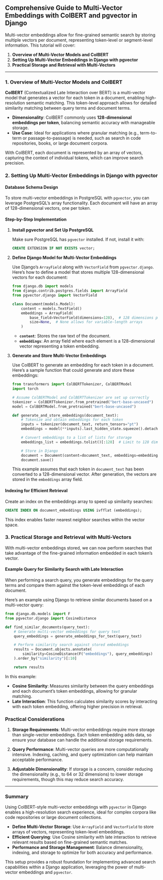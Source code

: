 ## Comprehensive Guide to Multi-Vector Embeddings with ColBERT and pgvector in Django

Multi-vector embeddings allow for fine-grained semantic search by storing multiple vectors per document, representing token-level or segment-level information. This tutorial will cover:

1. **Overview of Multi-Vector Models and ColBERT**
2. **Setting Up Multi-Vector Embeddings in Django with pgvector**
3. **Practical Storage and Retrieval with Multi-Vectors**

---

### 1. Overview of Multi-Vector Models and ColBERT

**ColBERT** (Contextualized Late Interaction over BERT) is a multi-vector model that generates a vector for each token in a document, enabling high-resolution semantic matching. This token-level approach allows for detailed similarity matching between query terms and document terms.

- **Dimensionality**: ColBERT commonly uses **128-dimensional embeddings per token**, balancing semantic accuracy with manageable storage.
- **Use Case**: Ideal for applications where granular matching (e.g., term-to-term or passage-to-passage) is needed, such as search in code repositories, books, or large document corpora.

With ColBERT, each document is represented by an array of vectors, capturing the context of individual tokens, which can improve search precision.

### 2. Setting Up Multi-Vector Embeddings in Django with pgvector

#### Database Schema Design

To store multi-vector embeddings in PostgreSQL with `pgvector`, you can leverage PostgreSQL’s array functionality. Each document will have an array of 128-dimensional vectors, one per token.

#### Step-by-Step Implementation

1. **Install pgvector and Set Up PostgreSQL**

   Make sure PostgreSQL has `pgvector` installed. If not, install it with:
   ```sql
   CREATE EXTENSION IF NOT EXISTS vector;
   ```

2. **Define Django Model for Multi-Vector Embeddings**

   Use Django’s `ArrayField` along with `VectorField` from `pgvector.django`. Here’s how to define a model that stores multiple 128-dimensional vectors for each document:

   ```python
   from django.db import models
   from django.contrib.postgres.fields import ArrayField
   from pgvector.django import VectorField

   class Document(models.Model):
       content = models.TextField()
       embeddings = ArrayField(
           base_field=VectorField(dimensions=128),  # 128 dimensions per token vector
           size=None,  # None allows for variable-length arrays
       )
   ```

   - **`content`**: Stores the raw text of the document.
   - **`embeddings`**: An array field where each element is a 128-dimensional vector representing a token embedding.

3. **Generate and Store Multi-Vector Embeddings**

   Use ColBERT to generate an embedding for each token in a document. Here’s a sample function that could generate and store these embeddings:

   ```python
   from transformers import ColBERTTokenizer, ColBERTModel
   import torch

   # Assume ColBERTModel and ColBERTTokenizer are set up correctly
   tokenizer = ColBERTTokenizer.from_pretrained("bert-base-uncased")
   model = ColBERTModel.from_pretrained("bert-base-uncased")

   def generate_and_store_embeddings(document_text):
       # Tokenize and obtain embeddings for each token
       inputs = tokenizer(document_text, return_tensors="pt")
       embeddings = model(**inputs).last_hidden_state.squeeze().detach().numpy()

       # Convert embeddings to a list of lists for storage
       embeddings_list = embeddings.tolist()[:128]  # Limit to 128 dimensions

       # Store in Django
       document = Document(content=document_text, embeddings=embeddings_list)
       document.save()
   ```

   This example assumes that each token in `document_text` has been converted to a 128-dimensional vector. After generation, the vectors are stored in the `embeddings` array field.

#### Indexing for Efficient Retrieval

Create an index on the embeddings array to speed up similarity searches:

```sql
CREATE INDEX ON document_embeddings USING ivfflat (embeddings);
```

This index enables faster nearest neighbor searches within the vector space.

### 3. Practical Storage and Retrieval with Multi-Vectors

With multi-vector embeddings stored, we can now perform searches that take advantage of the fine-grained information embedded in each token’s vector.

#### Example Query for Similarity Search with Late Interaction

When performing a search query, you generate embeddings for the query terms and compare them against the token-level embeddings of each document.

Here’s an example using Django to retrieve similar documents based on a multi-vector query:

```python
from django.db.models import F
from pgvector.django import CosineDistance

def find_similar_documents(query_text):
    # Generate multi-vector embeddings for query text
    query_embeddings = generate_embeddings_for_text(query_text)

    # Perform similarity search against stored embeddings
    results = Document.objects.annotate(
        similarity=CosineDistance(F("embeddings"), query_embeddings)
    ).order_by("similarity")[:10]

    return results
```

In this example:
- **Cosine Similarity**: Measures similarity between the query embeddings and each document’s token embeddings, allowing for granular matching.
- **Late Interaction**: This function calculates similarity scores by interacting with each token embedding, offering higher precision in retrieval.

### Practical Considerations

1. **Storage Requirements**: Multi-vector embeddings require more storage than single-vector embeddings. Each token embedding adds data, so ensure your database can handle the additional storage requirements.

2. **Query Performance**: Multi-vector queries are more computationally intensive. Indexing, caching, and query optimization can help maintain acceptable performance.

3. **Adjustable Dimensionality**: If storage is a concern, consider reducing the dimensionality (e.g., to 64 or 32 dimensions) to lower storage requirements, though this may reduce search accuracy.

---

### Summary

Using ColBERT-style multi-vector embeddings with `pgvector` in Django enables a high-resolution search experience, ideal for complex corpora like code repositories or large document collections.

- **Define Multi-Vector Storage**: Use `ArrayField` and `VectorField` to store arrays of vectors, representing token-level embeddings.
- **Efficient Querying**: Use Cosine similarity with late interaction to retrieve relevant results based on fine-grained semantic matches.
- **Performance and Storage Management**: Balance dimensionality, indexing, and storage to optimize for both accuracy and performance.

This setup provides a robust foundation for implementing advanced search capabilities within a Django application, leveraging the power of multi-vector embeddings and `pgvector`.